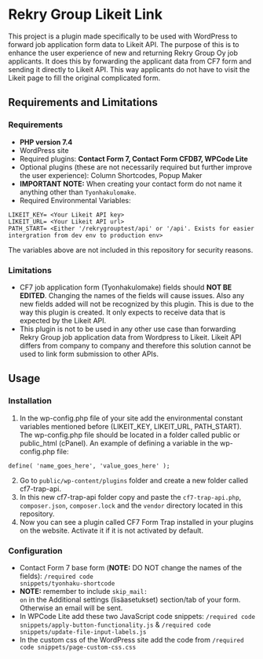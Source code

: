 # Rekry Group Likeit Link

This project is a plugin made specifically to be used with WordPress to forward job application form data to Likeit API. The purpose of this is to enhance the user experience of new and returning Rekry Group Oy job applicants. It does this by forwarding the applicant data from CF7 form and sending it directly to Likeit API. This way applicants do not have to visit the Likeit page to fill the original complicated form. 

## Requirements and Limitations

### Requirements
- <strong>PHP version 7.4</strong>
- WordPress site
- Required plugins: <strong>Contact Form 7, Contact Form CFDB7, WPCode Lite</strong>
- Optional plugins (these are not necessarily required but further improve the user experience): Column Shortcodes, Popup Maker
- <strong>IMPORTANT NOTE:</strong> When creating your contact form do not name it anything other than <code>Tyonhakulomake</code>.
- Required Environmental Variables:  
```
LIKEIT_KEY= <Your Likeit API key>
LIKEIT_URL= <Your Likeit API url>
PATH_START= <Either '/rekrygrouptest/api' or '/api'. Exists for easier intergration from dev env to production env>
```
The variables above are not included in this repository for security reasons.

### Limitations
- CF7 job application form (Tyonhakulomake) fields should <strong>NOT BE EDITED</strong>. Changing the names of the fields will cause issues. Also any new fields added will not be recognized by this plugin. This is due to the way this plugin is created. It only expects to receive data that is expected by the Likeit API.
- This plugin is not to be used in any other use case than forwarding Rekry Group job application data from Wordpress to Likeit. Likeit API differs from company to company and therefore this solution cannot be used to link form submission to other APIs.

## Usage
### Installation
1. In the wp-config.php file of your site add the environmental constant variables mentioned before (LIKEIT_KEY, LIKEIT_URL, PATH_START). The wp-config.php file should be located in a folder called public or public_html (cPanel). An example of defining a variable in the wp-config.php file:  
```
define( 'name_goes_here', 'value_goes_here' );
```
2. Go to <code>public/wp-content/plugins</code> folder and create a new folder called cf7-trap-api.
3. In this new cf7-trap-api folder copy and paste the <code>cf7-trap-api.php</code>, <code>composer.json</code>, <code>composer.lock</code> and the <code>vendor</code> directory located in this repository.
4. Now you can see a plugin called CF7 Form Trap installed in your plugins on the website. Activate it if it is not activated by default.

### Configuration
- Contact Form 7 base form (<strong>NOTE:</strong> DO NOT change the names of the fields): <code>/required code snippets/tyonhaku-shortcode</code>
- <strong>NOTE:</strong> remember to include <code>skip_mail: on</code> in the Additional settings (lisäasetukset) section/tab of your form. Otherwise an email will be sent.
- In WPCode Lite add these two JavaScript code snippets: <code>/required code snippets/apply-button-functionality.js</code> & <code>/required code snippets/update-file-input-labels.js</code>
- In the custom css of the WordPress site add the code from <code>/required code snippets/page-custom-css.css</code>